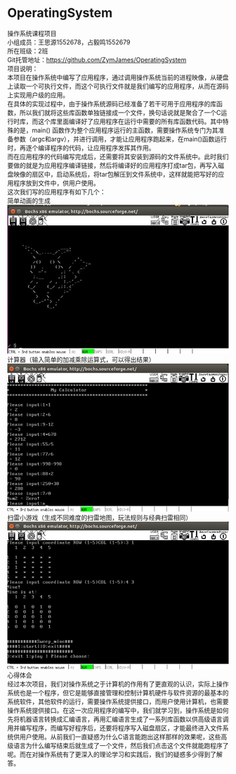 # OperatingSystem
操作系统课程项目<br>
小组成员：王思源1552678，占毅鸣1552679<br>
所在班级：2班<br>
Git托管地址：https://github.com/ZymJames/OperatingSystem<br>
项目说明：<br>
    本项目在操作系统中编写了应用程序，通过调用操作系统当前的进程映像，从硬盘上读取一个可执行文件，而这个可执行文件就是我们编写的应用程序，从而在源码上实现用户级的应用。<br>
    在具体的实现过程中，由于操作系统源码已经准备了若干可用于应用程序的库函数，所以我们就将这些库函数单独链接成一个文件，换句话说就是聚合了一个C运行时库，而这个库里面编译好了应用程序在运行中需要的所有库函数代码。其中特殊的是，main() 函数作为整个应用程序运行的主函数，需要操作系统专门为其准备参数（argc和argv），并进行调用，才能让应用程序跑起来，在main()函数运行时，再逐个编译程序的代码，让应用程序发挥其作用。<br>
    而在应用程序的代码编写完成后，还需要将其安装到源码的文件系统中。此时我们要做的就是为应用程序编译链接，然后将编译好的应用程序打成tar包，再写入磁盘映像的扇区中，启动系统后，将tar包解压到文件系统中，这样就能把写好的应用程序放到文件中，供用户使用。<br>
这次我们写的应用程序有如下几个：<br>
简单动画的生成<br>
![](https://github.com/ZymJames/OperatingSystem/blob/master/cartoon.jpg)
计算器（输入简单的加减乘除运算式，可以得出结果）<br>
![](https://github.com/ZymJames/OperatingSystem/blob/master/calculator.png)
扫雷小游戏（生成不同难度的扫雷地图，玩法规则与经典扫雷相同）<br>
![](https://github.com/ZymJames/OperatingSystem/blob/master/mine.png)
心得体会<br>
经过本次项目，我们对操作系统之于计算机的作用有了更直观的认识，实际上操作系统也是一个程序，但它是能够直接管理和控制计算机硬件与软件资源的最基本的系统软件，其他软件的运行，需要操作系统提供接口，而用户使用计算机，也需要操作系统提供接口。在这一次应用程序的编写中，我们就学习到，操作系统是如何先将机器语言转换成汇编语言，再用汇编语言生成了一系列库函数以供高级语言调用并编写程序，而编写好程序后，还要将程序写入磁盘扇区，才能最终进入文件系统供用户使用。从前我们一直疑惑为什么C语言能跑出这样那样的效果呢，这些高级语言为什么编写结束后就生成了一个文件，然后我们点击这个文件就能跑程序了呢。而在对操作系统有了更深入的理论学习和实践后，我们的疑惑多少得到了解答。

